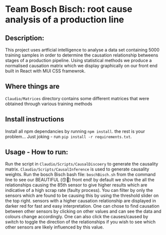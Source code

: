 # Team Bosch Bisch: root cause analysis of a production line

## Description:
This project uses artficial intelligence to analyse a data set containing 5000 training samples in order to determine the causation relationship betweens stages of a production pipeline. Using statistical methods we produce a normalised causation matrix which we display graphically on our front end built in React with MUI CSS framewrok.


## Where things are 
`Claudio/Matrices` directory contains some different matrices that were obtained through various training methods

## Install instructions 
Install all npm dependancies by running `npm install`. the rest is your problem... Just joking - run `pip install -r requirements.txt`.

## Usage - How to run:
Run the script in `Claudio/Scripts/CausalDiscoery` to generate the causality matrix. `Claudio/Scripts/CausalInference` is used to generate causality weights.  Run the bosch Bisch bash file: `boschBisch.sh` from the command line to see our BEAUTIFUL (😙🤌) front end! by default we show the all the relationships causing the 85th sensor to give higher results which are indicative of a high scrap rate (faulty process). You can filter by only the sensors which are found to be causing this by using the threshold slider on the top right. sensors with a higher causation relationship are displayed in darker red for fast and easy interpretation. One can chose to find causation between other sensors by clicking on other values and can see the data and colours change accordingly. One can also click the causes/caused by switch to toggle the direction of the relationships if you wish to see which other sensors are likely influenced by this value.
